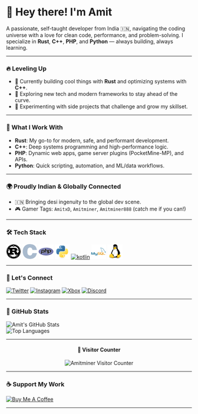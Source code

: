 # 👋 Hey there! I'm Amit

A passionate, self-taught developer from India 🇮🇳, navigating the coding universe with a love for clean code, performance, and problem-solving. I specialize in **Rust**, **C++**, **PHP**, and **Python** — always building, always learning.

---

### 🔥 Leveling Up

- 🦀 Currently building cool things with **Rust** and optimizing systems with **C++**.
- 🧠 Exploring new tech and modern frameworks to stay ahead of the curve.
- 🧪 Experimenting with side projects that challenge and grow my skillset.

---

### 💼 What I Work With

- **Rust**: My go-to for modern, safe, and performant development.
- **C++**: Deep systems programming and high-performance logic.
- **PHP**: Dynamic web apps, game server plugins (PocketMine-MP), and APIs.
- **Python**: Quick scripting, automation, and ML/data workflows.

---

### 🌍 Proudly Indian & Globally Connected

- 🇮🇳 Bringing desi ingenuity to the global dev scene.
- 🎮 Gamer Tags: `AmitxD`, `Amitminer`, `Amitminer888` (catch me if you can!)

---

### 🛠️ Tech Stack

<p align="left"> 
  <a href="https://www.rust-lang.org/" target="_blank"><img src="https://raw.githubusercontent.com/devicons/devicon/master/icons/rust/rust-plain.svg" alt="rust" width="40" height="40"/></a>
  <a href="https://www.cprogramming.com/" target="_blank"><img src="https://raw.githubusercontent.com/devicons/devicon/master/icons/c/c-original.svg" alt="c" width="40" height="40"/></a>
  <a href="https://www.php.net" target="_blank"><img src="https://raw.githubusercontent.com/devicons/devicon/master/icons/php/php-original.svg" alt="php" width="40" height="40"/></a>
  <a href="https://www.python.org" target="_blank"><img src="https://raw.githubusercontent.com/devicons/devicon/master/icons/python/python-original.svg" alt="python" width="40" height="40"/></a>
  <a href="https://kotlinlang.org" target="_blank"><img src="https://www.vectorlogo.zone/logos/kotlinlang/kotlinlang-icon.svg" alt="kotlin" width="40" height="40"/></a>
  <a href="https://www.mysql.com/" target="_blank"><img src="https://raw.githubusercontent.com/devicons/devicon/master/icons/mysql/mysql-original-wordmark.svg" alt="mysql" width="40" height="40"/></a>
  <a href="https://www.linux.org/" target="_blank"><img src="https://raw.githubusercontent.com/devicons/devicon/master/icons/linux/linux-original.svg" alt="linux" width="40" height="40"/></a>
</p>

---

### 📡 Let's Connect

<p align="left">
  <a href="https://twitter.com/amitxd75" target="_blank"><img src="https://raw.githubusercontent.com/rahuldkjain/github-profile-readme-generator/master/src/images/icons/Social/twitter.svg" alt="Twitter" width="40" height="30"/></a>
  <a href="https://instagram.com/amitminer" target="_blank"><img src="https://raw.githubusercontent.com/rahuldkjain/github-profile-readme-generator/master/src/images/icons/Social/instagram.svg" alt="Instagram" width="40" height="30"/></a>
  <a href="https://account.xbox.com/en-in/profile?gamertag=Amitminer" target="_blank"><img src="https://raw.githubusercontent.com/gauravghongde/social-icons/master/SVG/Color/Xbox.svg" alt="Xbox" width="40" height="30"/></a>
  <a href="https://discord.com/users/814660125511778315" target="_blank"><img src="https://raw.githubusercontent.com/rahuldkjain/github-profile-readme-generator/master/src/images/icons/Social/discord.svg" alt="Discord" width="40" height="30"/></a>
</p>

---

### 🚀 GitHub Stats

<p align="left">
  <img src="https://github-readme-stats.vercel.app/api?username=Amitminer&theme=radical&hide_border=false&include_all_commits=true&count_private=true" alt="Amit's GitHub Stats"/>
  <br/>
  <img src="https://github-readme-stats.vercel.app/api/top-langs/?username=Amitminer&layout=compact&theme=radical&hide_border=false" alt="Top Languages"/>
</p>

---

<h4 align="center">🧭 Visitor Counter</h4>
<p align="center"><img src="https://profile-counter.glitch.me/{Amitminer888}/count.svg" alt="Amitminer Visitor Counter" /></p>

---

### ☕ Support My Work

<p><a href="https://www.buymeacoffee.com/amitxd"><img src="https://cdn.buymeacoffee.com/buttons/v2/default-yellow.png" height="50" width="210" alt="Buy Me A Coffee" /></a></p>

---
